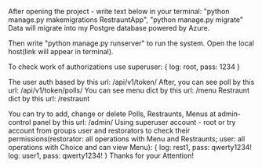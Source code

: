 After opening the project - write text below in your terminal: 
"python manage.py makemigrations RestrauntApp",
"python manage.py migrate"
Data will migrate into my Postgre database powered by Azure.

Then write "python manage.py runserver" to run the system.
Open the local host(link will appear in terminal).

To check work of authorizations use superuser: 
            {
                log: root, 
                pass: 1234
            }

The user auth based by this url: /api/v1/token/
After, you can see poll by this url: /api/v1/token/polls/
You can see menu dict by this url: /menu
Restraunt dict by this url: /restraunt

You can try to add, change or delete Polls, Restraunts, Menus 
at admin-control panel by this url: /admin/
Using superuser account - root
or try account from groups user and restorators to check their
permissions(restorator: all operations with Menu and Restraunts;
            user: all operations with Choice and can view Menu):
            {
                log: rest1, pass: qwerty1234!
                log: user1, pass: qwerty1234!
            }
Thanks for your Attention!
